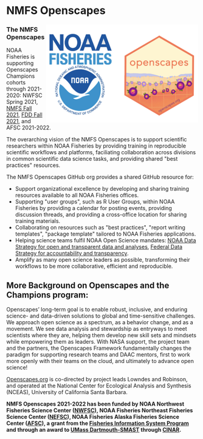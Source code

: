 # NMFS Openscapes
<img align="right" src="logo-transparent-crop.png" width="400">  

### The NMFS Openscapes

NOAA Fisheries is supporting Openscapes Champions cohorts through 2021-2020: NWFSC Spring 2021, [NMFS Fall 2021](https://openscapes.github.io/2021-noaa-nmfs/), 
[FDD Fall 2021](https://openscapes.github.io/2021-fdd/), and AFSC 2021-2022.

The overarching vision of the NMFS Openscapes is to support scientific researchers within NOAA Fisheries by providing training in reproducible scientific workflows
and platforms, faciliating collaboration across divisions in common scientific data science tasks, and providing shared "best practices" resources.

The NMFS Openscapes GitHub org provides a shared GitHub resource for:

* Support organizational excellence by developing and sharing training resources available to all NOAA Fisheries offices.
* Supporting "user groups", such as R User Groups, within NOAA Fisheries by providing a calendar for posting events, providing discussion threads, and
providing a cross-office location for sharing training materials.
* Collaborating on resources such as "best practices", "report writing templates", "package template" tailored to NOAA Fisheries applications.
* Helping science teams fulfil NOAA Open Science mandates: [NOAA Data Strategy for open and transparent data and analyses](https://sciencecouncil.noaa.gov/Portals/0/2020%20Data%20Strategy.pdf?ver=2020-09-17-150024-997), 
[Federal Data Strategy for accountability and transparency](https://strategy.data.gov/).
* Amplify as many open science leaders as possible, transforming their workflows to be more collaborative, efficient and reproducible.

## More Background on Openscapes and the Champions program:

Openscapes’ long-term goal is to enable robust, inclusive, and enduring science- and data-driven solutions to global and time-sensitive challenges. We approach open science as a spectrum, as a behavior change, and as a movement. We see data analysis and stewardship as entryways to meet scientists where they are, helping them develop new skill sets and mindsets while empowering them as leaders. With NASA support, the project team and the partners, the Openscapes Framework fundamentally changes the paradigm for supporting research teams and DAAC mentors, first to work more openly with their teams on the cloud, and ultimately to advance open science!

[Openscapes.org](https://openscapes.org/) is co-directed by project leads Lowndes and Robinson, and operated at the National Center for Ecological Analysis and Synthesis (NCEAS), University of California Santa Barbara.

**NMFS Openscapes 2021-2022 has been funded by NOAA Northwest Fisheries Science Center ([NWFSC](https://www.fisheries.noaa.gov/about/northwest-fisheries-science-center)), 
NOAA Fisheries Northeast Fisheries Science Center ([NEFSC](https://www.fisheries.noaa.gov/about/northeast-fisheries-science-center)),
NOAA Fisheries Alaska Fisheries Science Center ([AFSC](https://www.fisheries.noaa.gov/about/alaska-fisheries-science-center)),
a grant from the [Fisheries Information System Program](https://www.fisheries.noaa.gov/national/commercial-fishing/fisheries-information-system-program) 
and through an award to [UMass Dartmouth-SMAST](https://www.umassd.edu/smast/) through [CINAR](http://www.cinar.org/).**

